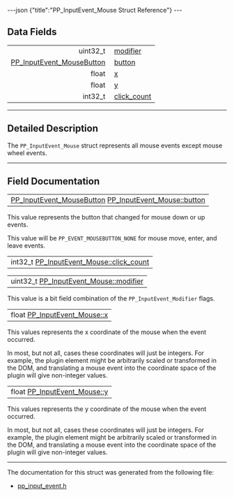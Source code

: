 ---json {"title":"PP\_InputEvent\_Mouse Struct Reference"} ---

Data Fields
-----------

<table><tbody><tr class="odd"><td style="text-align: right;">uint32_t </td><td><a href="/docs/native-client/pepper_beta/c/struct_p_p___input_event___mouse#ade5934096b842e08d4a2b5361efde0ba" class="el">modifier</a></td></tr><tr class="even"><td style="text-align: right;"><a href="/docs/native-client/pepper_beta/c/group___enums#ga25113f3c8d33e863fd38b3f70f8a5e6e" class="el">PP_InputEvent_MouseButton</a> </td><td><a href="/docs/native-client/pepper_beta/c/struct_p_p___input_event___mouse#a09969e4a48363691517970cd8b374e84" class="el">button</a></td></tr><tr class="odd"><td style="text-align: right;">float </td><td><a href="/docs/native-client/pepper_beta/c/struct_p_p___input_event___mouse#a12569a7a8bff2107c2a2d67376d26c07" class="el">x</a></td></tr><tr class="even"><td style="text-align: right;">float </td><td><a href="/docs/native-client/pepper_beta/c/struct_p_p___input_event___mouse#a19be12e2e7b9007209594ce85912b398" class="el">y</a></td></tr><tr class="odd"><td style="text-align: right;">int32_t </td><td><a href="/docs/native-client/pepper_beta/c/struct_p_p___input_event___mouse#ad608b42b29ff4f93f63e7dee287ad1d9" class="el">click_count</a></td></tr></tbody></table>

------------------------------------------------------------------------

<span id="details" class="anchor" style="margin: 0;"></span>

Detailed Description
--------------------

The `PP_InputEvent_Mouse` struct represents all mouse events except mouse wheel events.

------------------------------------------------------------------------

Field Documentation
-------------------

<span id="a09969e4a48363691517970cd8b374e84" class="anchor" style="margin: 0;"></span>

<table><tbody><tr class="odd"><td><a href="/docs/native-client/pepper_beta/c/group___enums#ga25113f3c8d33e863fd38b3f70f8a5e6e" class="el">PP_InputEvent_MouseButton</a> <a href="/docs/native-client/pepper_beta/c/struct_p_p___input_event___mouse#a09969e4a48363691517970cd8b374e84" class="el">PP_InputEvent_Mouse::button</a></td></tr></tbody></table>

This value represents the button that changed for mouse down or up events.

This value will be `PP_EVENT_MOUSEBUTTON_NONE` for mouse move, enter, and leave events.

<span id="ad608b42b29ff4f93f63e7dee287ad1d9" class="anchor" style="margin: 0;"></span>

<table><tbody><tr class="odd"><td>int32_t <a href="/docs/native-client/pepper_beta/c/struct_p_p___input_event___mouse#ad608b42b29ff4f93f63e7dee287ad1d9" class="el">PP_InputEvent_Mouse::click_count</a></td></tr></tbody></table>

<span id="ade5934096b842e08d4a2b5361efde0ba" class="anchor" style="margin: 0;"></span>

<table><tbody><tr class="odd"><td>uint32_t <a href="/docs/native-client/pepper_beta/c/struct_p_p___input_event___mouse#ade5934096b842e08d4a2b5361efde0ba" class="el">PP_InputEvent_Mouse::modifier</a></td></tr></tbody></table>

This value is a bit field combination of the `PP_InputEvent_Modifier` flags.

<span id="a12569a7a8bff2107c2a2d67376d26c07" class="anchor" style="margin: 0;"></span>

<table><tbody><tr class="odd"><td>float <a href="/docs/native-client/pepper_beta/c/struct_p_p___input_event___mouse#a12569a7a8bff2107c2a2d67376d26c07" class="el">PP_InputEvent_Mouse::x</a></td></tr></tbody></table>

This values represents the x coordinate of the mouse when the event occurred.

In most, but not all, cases these coordinates will just be integers. For example, the plugin element might be arbitrarily scaled or transformed in the DOM, and translating a mouse event into the coordinate space of the plugin will give non-integer values.

<span id="a19be12e2e7b9007209594ce85912b398" class="anchor" style="margin: 0;"></span>

<table><tbody><tr class="odd"><td>float <a href="/docs/native-client/pepper_beta/c/struct_p_p___input_event___mouse#a19be12e2e7b9007209594ce85912b398" class="el">PP_InputEvent_Mouse::y</a></td></tr></tbody></table>

This values represents the y coordinate of the mouse when the event occurred.

In most, but not all, cases these coordinates will just be integers. For example, the plugin element might be arbitrarily scaled or transformed in the DOM, and translating a mouse event into the coordinate space of the plugin will give non-integer values.

------------------------------------------------------------------------

The documentation for this struct was generated from the following file:

-   <a href="/docs/native-client/pepper_beta/c/pp__input__event_8h/" class="el">pp_input_event.h</a>
